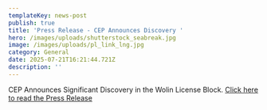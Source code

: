 ```yaml
---
templateKey: news-post
publish: true
title: 'Press Release - CEP Announces Discovery '
hero: /images/uploads/shutterstock_seabreak.jpg
image: /images/uploads/pl_link_lng.jpg
category: General
date: 2025-07-21T16:21:44.721Z
description: ''
---
```

CEP Announces Significant Discovery in the Wolin License Block.  [Click here to read the Press Release](cep-discovery-press-inf-july-2025.pdf)

